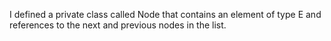 I defined a private class called Node that contains an element of type E and references to the next and previous nodes in the list.